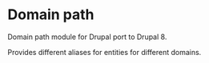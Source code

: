 Domain path
======

Domain path module for Drupal port to Drupal 8.

Provides different aliases for entities for different domains.